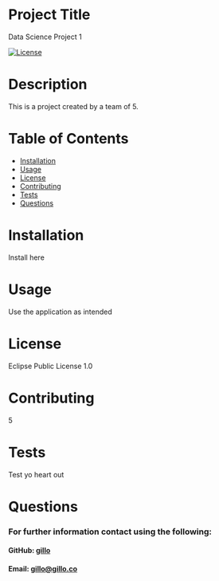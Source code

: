 
  # Project Title

  Data Science Project 1
  
  [![License](https://img.shields.io/badge/License-EPL_1.0-red.svg)](https://opensource.org/licenses/EPL-1.0)

  # Description

  This is a project created by a team of 5.

  # Table of Contents

  * [Installation](#Installation)
  * [Usage](#Usage)
  * [License](#License)
  * [Contributing](#Contributing)
  * [Tests](#Tests)
  * [Questions](#Questions)

  # Installation 

  Install here

  # Usage

  Use the application as intended

  # License

  Eclipse Public License 1.0

  # Contributing

  5

  # Tests

  Test yo heart out 

  # Questions

  ### For further information contact using the following:

  #### GitHub: [gillo](https://github.com/gillo)
  
  #### Email: gillo@gillo.co

